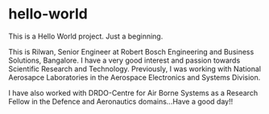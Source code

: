 # hello-world
This is a Hello World project. Just a beginning.

This is Rilwan, Senior Engineer at Robert Bosch Engineering and Business Solutions, Bangalore. I have a very good interest and passion towards Scientific Research and Technology. Previously, I was working with National Aerosapce Laboratories in the Aerospace Electronics and Systems Division. 

I have also worked with DRDO-Centre for Air Borne Systems as a Research Fellow in the Defence and Aeronautics domains...Have a good day!!
